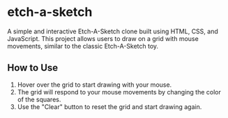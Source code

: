 # etch-a-sketch
A simple and interactive Etch-A-Sketch clone built using HTML, CSS, and JavaScript. This project allows users to draw on a grid with mouse movements, similar to the classic Etch-A-Sketch toy.

## How to Use
1. Hover over the grid to start drawing with your mouse.
2. The grid will respond to your mouse movements by changing the color of the squares.
3. Use the "Clear" button to reset the grid and start drawing again.
